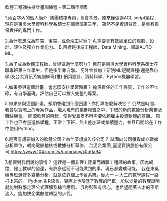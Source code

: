 軟體工程師扶持計畫訓練營 - 第二屆申請表

1.兩百字內的個人簡介:
集團稽核專員，財會背景，原來僅做過ACL script編程，
現在是東吳大學資料科學系碩士在職專班第三年，
雖然不是資訊背景，是負有擔保責任的專門工作。

2.為什麼想成為前端、後端、或全端工程師？
A.需要具有數據單位的規劃、設計、評估及獨立作業能力。
B.目標是後端工程師，Data Mining、部屬AUTO ML。

3.為了成為軟體工程師，曾經做過什麼努力？
目前是東吳大學資料科學系碩士在職專班第三年學生，但是多半靠自學。
另外曾參加工研院ML短期課程(還是靠自學)及台大資訊系統訓練班(推):網頁設計、資料科學、Python機器學習。

4.如果參與這個計畫，會怎麼安排學習時間？
擔保責任的工作性質，工作並不忙碌，有自學基礎，評估自己可以投入完整的專案。

5.如果參與這個計畫，預期會碰到什麼困難？你打算怎麼解決它？
仍然是時間，我會以實際上的專案作品，融入現有的業務報告之中，爭取的新的數據分析業務及職缺機會。
開源軟體的興起，使得受雇者不再需要依賴雇主投資軟體的意願。
原工作也已考量進修學程，正常上下班，無出差加班或業績壓力，並且已開始在工作中使用Python。

6.是否有想要加入的軟體公司？為什麼想加入該公司？
試圖向公司爭取成立數據分析單位，朝向電腦稽核或數據分析幕僚。
台泥企業團_臺泥資訊股份有限公司:https://www.104.com.tw/company/b0q0a94

7.想要對我們說的事情？
這裡是一個非理工背景而轉職工程師的故事，因為網路、線上教學的發達，有許多從前不可能做到的事，現已都變成可能。
我在東吳碩專班選修多變量分析，就是依靠線上學習系統，從大一 ~ 大三的數學課程一路打上來的。
Python & R語言，實際上也降低了數理的門檻，能以少量的數理證明就能對數學定理公式理解及綜合應用。
我對彭彭有信心，也希望隨著人才的不斷流入，能加快企業數位轉型的步伐。

　
